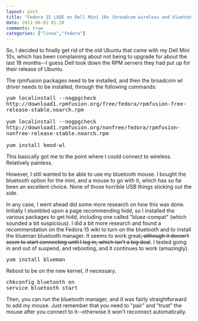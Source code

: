 ```yaml
---
layout: post
title: "Fedora 15 LXDE on Dell Mini 10v (broadcom wireless and bluetooth support)"
date: 2011-06-02 01:28
comments: true
categories: ["linux","fedora"]
---
```

So, I decided to finally get rid of the old Ubuntu that came with my Dell Mini 10v, which has been complaining about not being to upgrade for about the last 18 months--I guess Dell took down the RPM servers they had put up for their release of Ubuntu.
<!--more-->
The rpmfusion packages need to be installed, and then the broadcom wl driver needs to be installed, through the following commands:
<pre style="white-space: pre-wrap; word-wrap: break-word;">yum localinstall --nogpgcheck http://download1.rpmfusion.org/free/fedora/rpmfusion-free-release-stable.noarch.rpm

yum localinstall --nogpgcheck http://download1.rpmfusion.org/nonfree/fedora/rpmfusion-nonfree-release-stable.noarch.rpm

yum install kmod-wl</pre>
This basically got me to the point where I could connect to wireless. Relatively painless.

However, I still wanted to be able to use my bluetooth mouse. I bought the bluetooth option for the mini, and a mouse to go with it, which has so far been an excellent choice. None of those horrible USB things sticking out the side.

In any case, I went ahead did some more research on how this was done. Initially I stumbled upon a page recommending hidd, so I installed the various packages to get hidd, including one called "bluez-compat" (which sounded a bit suspicious). I did a bit more research and found a recommendation on the Fedora 15 wiki to turn on the bluetooth and to install the blueman bluetooth manager. It seems to work great<del datetime="2011-07-07T01:26:24+00:00">, although it doesn't seem to start connecting until I log in, which isn't a big deal</del>. I tested going in and out of suspend, and rebooting, and it continues to work (amazingly).
<pre>yum install blueman</pre>
Reboot to be on the new kernel, if necessary.
<pre>chkconfig bluetooth on
service bluetooth start</pre>
Then, you can run the bluetooth manager, and it was fairly straightforward to add my mouse. Just remember that you need to "pair" and "trust" the mouse after you connect to it--otherwise it won't reconnect automatically.
